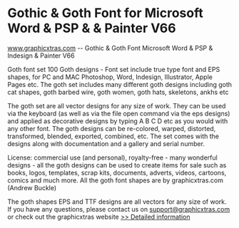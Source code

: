 # Gothic & Goth Font for Microsoft Word & PSP & & Painter V66
www.graphicxtras.com -- Gothic & Goth Font Microsoft Word & PSP & Indesign & Painter V66

Goth font set
100 Goth designs - Font set include true type font and EPS shapes, for PC and MAC Photoshop, Word, Indesign, Illustrator, Apple Pages etc. The goth set includes many different goth designs including goth cat shapes, goth barbed wire, goth women, goth hats, skeletons, ankhs etc


The goth set are all vector designs for any size of work. They can be used via the keyboard (as well as via the file open command via the eps designs) and applied as decorative designs by typing A B C D etc as you would with any other font. The goth designs can be re-colored, warped, distorted, transformed, blended, exported, combined, etc. The set comes with the designs along with documentation and a gallery and serial number.


License: commercial use (and personal), royalty-free - many wonderful designs - all the goth designs can be used to create items for sale such as books, logos, templates, scrap kits, documents, adverts, videos, cartoons, comics and much more. All the goth font shapes are by graphicxtras.com (Andrew Buckle)


The goth shapes EPS and TTF designs are all vectors for any size of work. If you have any questions, please contact us on support@graphicxtras.com or check out the graphicxtras website
[>> Detailed information](https://secure.shareit.com/shareit/product.html?productid=300469341&affiliateid=200057808)